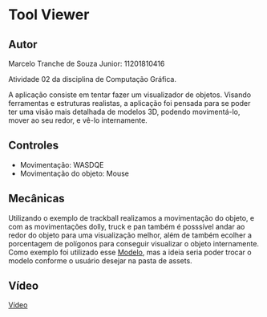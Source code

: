 # Tool Viewer
## Autor

Marcelo Tranche de Souza Junior: 11201810416

Atividade 02 da disciplina de Computação Gráfica.

A aplicação consiste em tentar fazer um visualizador de objetos. Visando ferramentas e estruturas realistas, a aplicação foi pensada para se poder ter uma visão mais detalhada de modelos 3D, podendo movimentá-lo, mover ao seu redor, e vê-lo internamente.

## Controles

 - Movimentação: WASDQE
 - Movimentação do objeto: Mouse
 
## Mecânicas
Utilizando o exemplo de trackball realizamos a movimentação do objeto, e com as movimentações dolly, truck e pan também é posssível andar ao redor do objeto para uma visualização melhor, além de também ecolher a porcentagem de polígonos para conseguir visualizar o objeto internamente.
Como exemplo foi utilizado esse [Modelo](https://www.turbosquid.com/pt_br/3d-models/free-max-mode-mechanical-wheel/453828), mas a ideia seria poder trocar o modelo conforme o usuário desejar na pasta de assets.

## Vídeo
[Vídeo](https://drive.google.com/file/d/1PcTNeDt7em1ZkgnEUrFhBiVav8iJp4kP/view)
